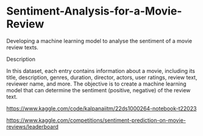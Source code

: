# Sentiment-Analysis-for-a-Movie-Review

Developing a machine learning model to analyse the sentiment of a movie review texts.

Description 

In this dataset, each entry contains information about a movie, including its title, description, genres, duration, director, actors, user ratings, review text, reviewer name, and more. The objective is to create a machine learning model that can determine the sentiment (positive, negative) of the review text.

https://www.kaggle.com/code/kalpanaiitm/22ds1000264-notebook-t22023

https://www.kaggle.com/competitions/sentiment-prediction-on-movie-reviews/leaderboard
